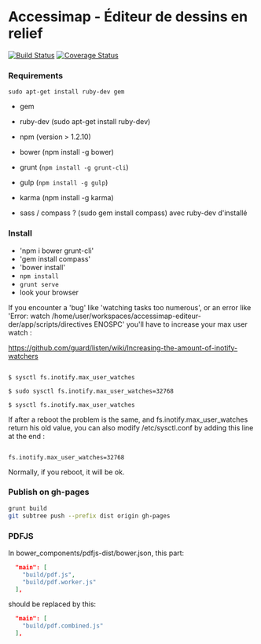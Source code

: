 # Accessimap - Éditeur de dessins en relief
[![Build Status](https://travis-ci.org/makinacorpus/accessimap-editeur-der.svg?branch=master)](https://travis-ci.org/makinacorpus/accessimap-editeur-der)
[![Coverage Status](https://coveralls.io/repos/makinacorpus/accessimap-editeur-der/badge.svg?branch=master&service=github)](https://coveralls.io/github/makinacorpus/accessimap-editeur-der?branch=master)

### Requirements

`sudo apt-get install ruby-dev gem`

- gem
- ruby-dev (sudo apt-get install ruby-dev)

- npm (version > 1.2.10)
- bower (npm install -g bower)
- grunt (`npm install -g grunt-cli`)
- gulp (`npm install -g gulp`)
- karma (npm install -g karma)

- sass / compass ? (sudo gem install compass) avec ruby-dev d'installé

### Install

- 'npm i bower grunt-cli'
- 'gem install compass'
- 'bower install'
- `npm install`
- `grunt serve`
- look your browser


If you encounter a 'bug' like 'watching tasks too numerous', or an error like 'Error: watch /home/user/workspaces/accessimap-editeur-der/app/scripts/directives ENOSPC' you'll have to increase your max user watch :

https://github.com/guard/listen/wiki/Increasing-the-amount-of-inotify-watchers

~~~~

$ sysctl fs.inotify.max_user_watches

$ sudo sysctl fs.inotify.max_user_watches=32768

$ sysctl fs.inotify.max_user_watches

~~~~

If after a reboot the problem is the same, and fs.inotify.max_user_watches return his old value, you can also modify /etc/sysctl.conf by adding this line at the end :

~~~~

fs.inotify.max_user_watches=32768

~~~~

Normally, if you reboot, it will be ok.

### Publish on gh-pages
``` sh
grunt build
git subtree push --prefix dist origin gh-pages
```

### PDFJS
In bower_components/pdfjs-dist/bower.json, this part:
``` json
  "main": [
    "build/pdf.js",
    "build/pdf.worker.js"
  ],
```
should be replaced by this:

``` json
  "main": [
    "build/pdf.combined.js"
  ],
```